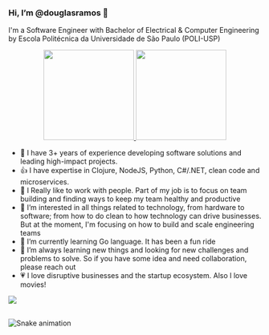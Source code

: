 ### Hi, I’m @douglasramos 👋
I'm a Software Engineer with Bachelor of Electrical & Computer Engineering by Escola Politécnica da Universidade de São Paulo (POLI-USP)

<div align="center">
  <a href="https://github.com/douglasramos">
  <img height="180em" src="https://github-readme-stats.vercel.app/api?username=douglasramos&show_icons=true&theme=dracula&include_all_commits=true&count_private=true"/>
  <img height="180em" src="https://github-readme-stats.vercel.app/api/top-langs/?username=douglasramos&layout=compact&langs_count=7&theme=dracula"/>
  <a/>
</div>

<ul>
  <li>💎 I have 3+ years of experience developing software solutions and leading high-impact projects.</li>
  <li>👍 I have expertise in Clojure, NodeJS, Python, C#/.NET, clean code and microservices. </li>
  <li>🤝 I Really like to work with people. Part of my job is to focus on team building and finding ways to keep my team healthy and productive</li>
  <li>👀 I’m interested in all things related to technology, from hardware to software; from how to do clean to how technology can drive businesses. But at the moment, I'm focusing on how to build and scale engineering teams </li>
  <li>🌱 I’m currently learning Go language. It has been a fun ride</li>
  <li>💞️ I’m always learning new things and looking for new challenges and problems to solve. So if you have some idea and need collaboration, please reach out</li>
  <li>💗 I love disruptive businesses and the startup ecosystem. Also I love movies!</li>
</ul>
  
<!--<div style="display: inline_block"><br>
    <img align="center" alt="Lucas-C" height="30" width="40" src="https://raw.githubusercontent.com/devicons/devicon/master/icons/c/c-original.svg">
    <img align="center" alt="Lucas-Java" height="30" width="40" src="https://raw.githubusercontent.com/devicons/devicon/master/icons/java/java-original.svg">
    <img align="center" alt="Lucas-Csharp" height="30" width="40" src="https://raw.githubusercontent.com/devicons/devicon/master/icons/csharp/csharporiginal.svg">
    <img align="center" alt="Lucas-Unity" height="30" width="40" src="https://raw.githubusercontent.com/devicons/devicon/master/icons/unity/unity-original.svg">
    <img align="center" alt="Lucas-Figma" height="30" width="40" src="https://raw.githubusercontent.com/devicons/devicon/master/icons/figma/figma-original.svg">
</div> -->
  
<div><a href="https://www.linkedin.com/in/dcramos/" target="_blank"><img src="https://img.shields.io/badge/-LinkedIn-%230077B5?style=for-the-badge&logo=linkedin&logoColor=white" target="_blank"></a></div>
  
##
  
![Snake animation](https://github.com/douglasramos/douglasramos/blob/output/github-contribution-grid-snake.svg)


